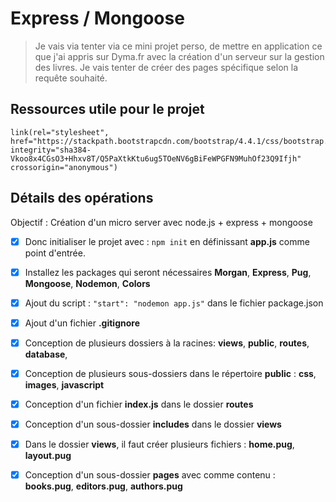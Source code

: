 # Express / Mongoose

> Je vais via tenter via ce mini projet perso, de mettre en application ce que j'ai appris sur Dyma.fr avec la création d'un serveur sur la gestion des livres.
> Je vais tenter de créer des pages spécifique selon la requête souhaité.

## Ressources utile pour le projet

```pug
link(rel="stylesheet", href="https://stackpath.bootstrapcdn.com/bootstrap/4.4.1/css/bootstrap.min.css" integrity="sha384-Vkoo8x4CGsO3+Hhxv8T/Q5PaXtkKtu6ug5TOeNV6gBiFeWPGFN9MuhOf23Q9Ifjh" crossorigin="anonymous")
```

## Détails des opérations

Objectif : Création d'un micro server avec node.js + express + mongoose

- [X] Donc initialiser le projet avec : `npm init` en définissant **app.js** comme point d'entrée.
- [X] Installez les packages qui seront nécessaires **Morgan**, **Express**, **Pug**, **Mongoose**, **Nodemon**, **Colors**
- [X] Ajout du script : `"start": "nodemon app.js"` dans le fichier package.json
- [X] Ajout d'un fichier **.gitignore**
- [X] Conception de plusieurs dossiers à la racines: **views**, **public**, **routes**, **database**, 
- [x] Conception de plusieurs sous-dossiers dans le répertoire **public** : **css**, **images**, **javascript**
- [x] Conception d'un fichier **index.js** dans le dossier **routes**
- [x] Conception d'un sous-dossier **includes** dans le dossier **views**
- [x] Dans le dossier **views**, il faut créer plusieurs fichiers : **home.pug**, **layout.pug**
- [x] Conception d'un sous-dossier **pages** avec comme contenu : **books.pug**, **editors.pug**, **authors.pug**

